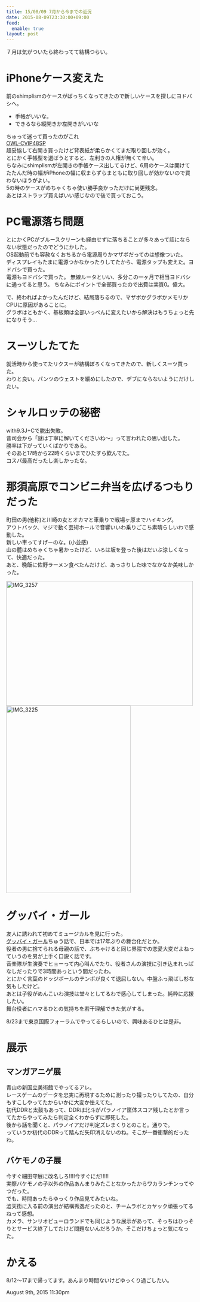 ```yaml
---
title: 15/08/09 7月から今までの近況
date: 2015-08-09T23:30:00+09:00
feed:
  enable: true
layout: post
---
```

<p>７月は気がついたら終わってて結構つらい。</p>    <h1>iPhoneケース変えた</h1>    <p>      前のshimplismのケースがばっちくなってきたので新しいケースを探しにヨドバシへ。    </p>    <ul>      <li>手帳がいいな。</li>      <li>できるなら縦開きか左開きがいいな</li>    </ul>    <p>      ちゅって迷って買ったのがこれ<br><a href="http://www.amazon.co.jp/dp/B00NG6CXP0/ref=cm_sw_r_tw_awdo_C0qRvb1VPJFKG" target="_blank">OWL-CVIP48SP</a><br>      超妥協して右開き買ったけど背表紙が柔らかくてまだ取り回しが効く。<br>      とにかく手帳型を選ぼうとすると、左利きの人権が無くて辛い。<br>      ちなみにshimplismが左開きの手帳ケース出してるけど、6用のケースは開けてたたんだ時の幅がiPhoneの幅に収まらずらまともに取り回しが効かないので買わないほうがよい。<br>      5の時のケースがめちゃくちゃ使い勝手良かっただけに尚更残念。<br>      あとはストラップ買えばいい感じなので後で買っておこう。    </p>    <h1>PC電源落ち問題</h1>    <p>      とにかくPCがブルースクリーンも経由せずに落ちることが多々あって話にならない状態だったのでどうにかした。<br>      OS起動前でも容赦なくおちるから電源周りかマザボだってのは想像ついた。<br>      ディスプレイもたまに電源つかなかったりしてたから、電源タップも変えた。ヨドバシで買った。<br>      電源もヨドバシで買った。      無線ルータといい、多分この一ヶ月で相当ヨドバシに通ってると思う。      ちなみにポイントで全部買ったので出費は実質0。偉大。    </p>    <p>      で、終わればよかったんだけど、結局落ちるので、マザボかグラボかメモリかCPUに原因があることに。<br>      グラボはともかく、基板類は全部いっぺんに変えたいから解決はもうちょっと先になりそう…    </p>    <h1>スーツしたてた</h1>    <p>      就活時から使ってたリクスーが結構ぼろくなってきたので、新しくスーツ買った。<br>      わりと良い。パンツのウェストを細めにしたので、デブにならないようにだけしたい。    </p>    <h1>シャルロッテの秘密</h1>    <p>      with9.3J+Cで脱出失敗。<br>      昔司会から「謎は丁寧に解いてくださいね〜」って言われたの思い出した。<br>      勝率は下がっていくばかりである。<br>      そのあと17時から22時くらいまでひたすら飲んでた。<br>      コスパ最高だったし楽しかったな。    </p>    <h1>那須高原でコンビニ弁当を広げるつもりだった</h1>    <p>      町田の男(他称)と川崎の女とオカマと車乗りで戦場ヶ原までハイキング。<br>      アウトバック、マジで動く芸術ホールで音響いいわ乗りごこち素晴らしいわで感動した。<br>      新しい車ってすげーのな。(小並感)<br>      山の麓はめちゃくちゃ暑かったけど、いろは坂を登った後はだいぶ涼しくなって、快適だった。<br>      あと、晩飯に佐野ラーメン食べたんだけど、あっさりした味でなかなか美味しかった。    </p>    <p>      <a data-flickr-embed="true" href="https://www.flickr.com/photos/56290428@N06/19869778448/in/dateposted-public/" title="IMG_3257" target="_blank"><img src="https://farm1.staticflickr.com/298/19869778448_4a6de60669.jpg" width="500" height="333" alt="IMG_3257"></a>      <script async src="//embedr.flickr.com/assets/client-code.js" charset="utf-8"></script>      <a data-flickr-embed="true" href="https://www.flickr.com/photos/56290428@N06/19435203834/in/dateposted-public/" title="IMG_3225" target="_blank"><img src="https://farm1.staticflickr.com/333/19435203834_f59e23fc05.jpg" width="333" height="500" alt="IMG_3225"></a>      <script async src="//embedr.flickr.com/assets/client-code.js" charset="utf-8"></script>    </p>    <h1>グッバイ・ガール</h1>    <p>      友人に誘われて初めてミュージカルを見に行った。<br><a href="#%5Bhttp://www.good-bye-girl.com/" target="_blank">グッバイ・ガール</a>ちゅう話で、日本では17年ぶりの舞台化だとか。<br>      役者の男に捨てられる母親の話で、ぶちゃけると同じ界隈での恋愛大変だよねっていうのを男が上手く口説く話です。<br>      音楽隊が生演奏でヒョーって内心叫んでたり、役者さんの演技に引き込まれっぱなしだったりで3時間あっという間だったわ。<br>      とにかく言葉のドッジボールのテンポが良くて退屈しない。中盤ふっ飛ばし杉な気もしたけど。<br>      あとは子役がめんこいわ演技は堂々としてるわで感心してしまった。純粋に応援したい。<br>      舞台役者にハマるひとの気持ちを若干理解できた気がする。    </p>    <p>8/23まで東京国際フォーラムでやってるらしいので、興味あるひとは是非。</p>    <h1>展示</h1>    <h2>マンガアニゲ展</h2>    <p>      青山の新国立美術館でやってるアレ。<br>      レースゲームのデータを忠実に再現するために測ったり撮ったりしてたの、自分もすこしやってたからいかに大変か怯えてた。<br>      初代DDRと太鼓もあって、DDRは北斗がパラノイア筐体スコア残したとか言ってたからやってみたら判定全くわからずに即死した。<br>      後から話を聞くと、パラノイアだけ判定ズレまくりとのこと。通りで。<br>      っていうか初代のDDRって踏んだ矢印消えないのね。そこが一番衝撃的だったわ。    </p>    <h2>バケモノの子展</h2>    <p>      今すぐ細田守展に改名しろ!!!!今すぐにだ!!!!!<br>      実際バケモノの子以外の作品あんまりみたことなかったからワカランチンってやつだった。<br>      でも、時間あったらゆっくり作品見てみたいね。<br>      澁天街に入る前の演出が結構秀逸だったのと、チームラボとカヤック頑張ってるねって感想。<br>      カメラ、サンリオピューロランドでも同じような展示があって、そっちはひっそりとサービス終了してたけど問題ないんだろうか。そこだけちょっと気になった。    </p>    <h1>かえる</h1>    <p>8/12〜17まで帰ってます。あんまり時間ないけどゆっくり過ごしたい。</p>    <div id="footer">      <span id="timestamp"> August 9th, 2015 11:30pm </span>    </div>
